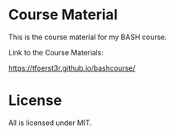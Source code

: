 # Course Material

This is the course material for my BASH course.

Link to the Course Materials:

<https://tfoerst3r.github.io/bashcourse/>

# License

All is licensed under MIT.


